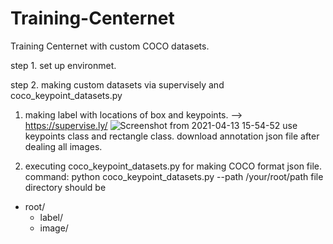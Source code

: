 # Training-Centernet
Training Centernet with custom COCO datasets.

step 1. set up environmet.

step 2. making custom datasets via supervisely and coco_keypoint_datasets.py
1) making label with locations of box and keypoints.
--> https://supervise.ly/
![Screenshot from 2021-04-13 15-54-52](https://user-images.githubusercontent.com/62841284/114509720-d2182500-9c70-11eb-8196-5459212f4a4c.png)
use keypoints class and rectangle class.
download annotation json file after dealing all images.

2) executing coco_keypoint_datasets.py for making COCO format json file.
command: python coco_keypoint_datasets.py --path /your/root/path
file directory should be
- root/
    - label/
    - image/

